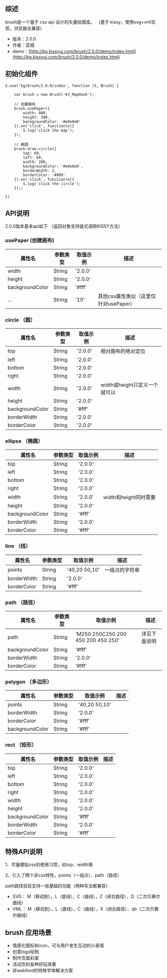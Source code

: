 ## 综述

brush是一个基于 css api 设计的矢量绘图库。
（基于 kissy，使用svg+vml实现，浏览器全兼容）

* 版本：2.0.0
* 作者：亚城
* demo：[http://kg.kissyui.com/brush/2.0.0/demo/index.html](http://kg.kissyui.com/brush/2.0.0/demo/index.html)

## 初始化组件

    S.use('kg/brush/2.0.0/index', function (S, Brush) {

        var brush = new Brush('#J_MapHook');
		
		// 创建画布
		brush.usePaper({
		    width: 800,
		    height: 300,
		    backgroundColor: '#e0e0e0'
		}).on('click', function(e){
			S.log('click the map');
		});

		// 画圆
		brush.draw.circle({
		    top: 60,
		    left: 60,
		    width: 200,
		    backgroundColor: '#e0e0e0',
		    borderWidth: 2,
		    borderColor: '#999'
		}).on('click', function(e){
		    S.log('click the circle');
		});;

    })

## API说明


2.0.0版本基本api如下
（返回对象支持链式调用KISSY方法）

### usePaper (创建画布)

属性名|参数类型|取值示例|描述
------------|------------|------------|-------------
width     |      String    |     '2.0.0'   |  
height     |     String    |     '2.0.0'      | 
backgroundColor     |    String    |     '#fff'      | 
...     |      String    |     '10'      | 其他css属性类似（这里仅针对usePaper）

### circle （圆）

属性名|参数类型|取值示例|描述
------------|------------|------------|-------------
top     |      String    |     '2.0.0'   |  相对画布的绝对定位
left     |      String    |     '2.0.0'   |  
bottom     |      String    |     '2.0.0'   |  
right     |      String    |     '2.0.0'   |  
width     |      String    |     '2.0.0'   |  width或height只定义一个就可以
height     |      String    |     '2.0.0'   |  
backgroundColor     |      String    |     '#fff'   |  
borderWidth     |      String    |     '2.0.0'   |  
borderColor     |      String    |     '2.0.0'   |  

### ellipse （椭圆）

属性名|参数类型|取值示例|描述
------------|------------|------------|-------------
top     |      String    |     '2.0.0'   | 
left     |      String    |     '2.0.0'   | 
bottom     |      String    |     '2.0.0'   | 
right     |      String    |     '2.0.0'   | 
width     |      String    |     '2.0.0'   | width和height同时需要
height     |      String    |     '2.0.0'   | 
backgroundColor     |      String    |     '#fff'   | 
borderWidth     |      String    |     '2.0.0'   | 
borderColor     |      String    |     '#fff'   | 

### line （线）

属性名|参数类型|取值示例|描述
------------|------------|------------|-------------
points     |      String    |     '40,20 50,10'   | 一组点的字符串
borderWidth     |      String    |     '2.0.0'   | 
borderColor     |      String    |     '#fff'   | 


### path （路径）

属性名|参数类型|取值示例|描述
------------|------------|------------|-------------
path     |      String    |     'M250 250C250 200 450 200 450 250'   | 详见下面说明
backgroundColor     |      String    |     '#fff'   | 
borderWidth     |      String    |     '2.0.0'   | 
borderColor     |      String    |     '#fff'   | 


### polygon （多边形）

属性名|参数类型|取值示例|描述
------------|------------|------------|-------------
points     |      String    |     '40,20 50,10'   | 
borderWidth     |      String    |     '2.0.0'   | 
borderColor     |      String    |     '#fff'   | 
backgroundColor     |      String    |     '#fff'   | 


### rect （矩形）

属性名|参数类型|取值示例|描述
------------|------------|------------|-------------
top     |      String    |     '2.0.0'   | 
left     |      String    |     '2.0.0'   | 
bottom     |      String    |     '2.0.0'   | 
right     |      String    |     '2.0.0'   | 
width     |      String    |     '2.0.0'   | 
height     |      String    |     '2.0.0'   | 
backgroundColor     |      String    |     '#fff'   | 
borderWidth     |      String    |     '2.0.0'   | 
borderColor     |      String    |     '#fff'   | 

## 特殊API说明

1、尽量模拟css的使用习惯，如top、width等

2、引入了两个非css特性，points（一组点）、path（路径）

path路径目前支持一些基础的功能（两种写法都兼容）
* SVG： M（移动到），L（直线），C（曲线），Z（闭合路径），Q（二次贝赛尔曲线）
* VML： M（移动到），L（直线），C（曲线），X（闭合路径），qb（二次贝赛尔曲线）

## brush 应用场景

* 情感化图标和icon，可与用户发生互动的小表情
* 创意logo绘制
* 制作页面彩蛋
* 活动页的各种好玩效果
* 非webfont的特殊字体解决方案